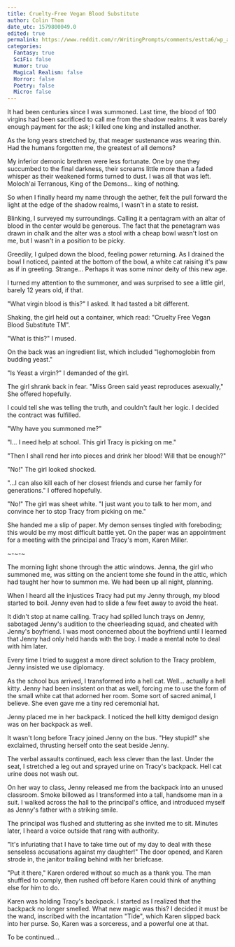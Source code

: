 ```yaml
---
title: Cruelty-Free Vegan Blood Substitute
author: Colin Thom
date_utc: 1579800049.0
edited: true
permalink: https://www.reddit.com/r/WritingPrompts/comments/estta6/wp_as_a_demon_youre_quite_familiar_with_wouldbe/
categories:
  Fantasy: true
  SciFi: false
  Humor: true
  Magical Realism: false
  Horror: false
  Poetry: false
  Micro: false
---
```

It had been centuries since I was summoned. Last time, the blood of 100 virgins had been sacrificed to call me from the shadow realms. It was barely enough payment for the ask; I killed one king and installed another.

As the long years stretched by, that meager sustenance was wearing thin. Had the humans forgotten me, the greatest of all demons?

My inferior demonic brethren were less fortunate. One by one they succumbed to the final darkness, their screams little more than a faded whisper as their weakened forms turned to dust. I was all that was left. Moloch'ai Terranous, King of the Demons... king of nothing.

So when I finally heard my name through the aether, felt the pull forward the light at the edge of the shadow realms, I wasn't in a state to resist.

Blinking, I surveyed my surroundings. Calling it a pentagram with an altar of blood in the center would be generous. The fact that the penetagram was drawn in chalk and the alter was a stool with a cheap bowl wasn't lost on me, but I wasn't in a position to be picky.

Greedily, I gulped down the blood, feeling power returning. As I drained the bowl I noticed, painted at the bottom of the bowl, a white cat raising it's paw as if in greeting. Strange... Perhaps it was some minor deity of this new age.

I turned my attention to the summoner, and was surprised to see a little girl, barely 12 years old, if that.

"What virgin blood is this?" I asked. It had tasted a bit different.

Shaking, the girl held out a container, which read: "Cruelty Free Vegan Blood Substitute TM".

"What is this?" I mused.

On the back was an ingredient list, which included "leghomoglobin from budding yeast."

"Is Yeast a virgin?" I demanded of the girl.

The girl shrank back in fear. "Miss Green said yeast reproduces asexually," She offered hopefully.

I could tell she was telling the truth, and couldn't fault her logic. I decided the contract was fulfilled.

"Why have you summoned me?"

"I... I need help at school. This girl Tracy is picking on me."

"Then I shall rend her into pieces and drink her blood! Will that be enough?"

"No!" The girl looked shocked.

"...I can also kill each of her closest friends and curse her family for generations." I offered hopefully.

"No!" The girl was sheet white. "I just want you to talk to her mom, and convince her to stop Tracy from picking on me."

She handed me a slip of paper. My demon senses tingled with foreboding; this would be my most difficult battle yet. On the paper was an appointment for a meeting with the principal and Tracy's mom, Karen Miller.

~-~-~

The morning light shone through the attic windows. Jenna, the girl who summoned me, was sitting on the ancient tome she found in the attic, which had taught her how to summon me. We had been up all night, planning.

When I heard all the injustices Tracy had put my Jenny through, my blood started to boil. Jenny even had to slide a few feet away to avoid the heat.

It didn't stop at name calling. Tracy had spilled lunch trays on Jenny, sabotaged Jenny's audition to the cheerleading squad, and cheated with Jenny's boyfriend. I was most concerned about the boyfriend until I learned that Jenny had only held hands with the boy. I made a mental note to deal with him later.

Every time I tried to suggest a more direct solution to the Tracy problem, Jenny insisted we use diplomacy.

As the school bus arrived, I transformed into a hell cat. Well... actually a hell kitty. Jenny had been insistent on that as well, forcing me to use the form of the small white cat that adorned her room. Some sort of sacred animal, I believe. She even gave me a tiny red ceremonial hat.

Jenny placed me in her backpack. I noticed the hell kitty demigod design was on her backpack as well.

It wasn't long before Tracy joined Jenny on the bus. "Hey stupid!" she exclaimed, thrusting herself onto the seat beside Jenny.

The verbal assaults continued, each less clever than the last. Under the seat, I stretched a leg out and sprayed urine on Tracy's backpack. Hell cat urine does not wash out.

On her way to class, Jenny released me from the backpack into an unused classroom. Smoke billowed as I transformed into a tall, handsome man in a suit. I walked across the hall to the principal's office, and introduced myself as Jenny's father with a striking smile.

The principal was flushed and stuttering as she invited me to sit. Minutes later, I heard a voice outside that rang with authority.

"It's infuriating that I have to take time out of my day to deal with these senseless accusations against my daughter!" The door opened, and Karen strode in, the janitor trailing behind with her briefcase.

"Put it there," Karen ordered without so much as a thank you. The man shuffled to comply, then rushed off before Karen could think of anything else for him to do.

Karen was holding Tracy's backpack. I started as I realized that the backpack no longer smelled. What new magic was this? I decided it must be the wand, inscribed with the incantation "Tide", which Karen slipped back into her purse. So, Karen was a sorceress, and a powerful one at that.

To be continued...
